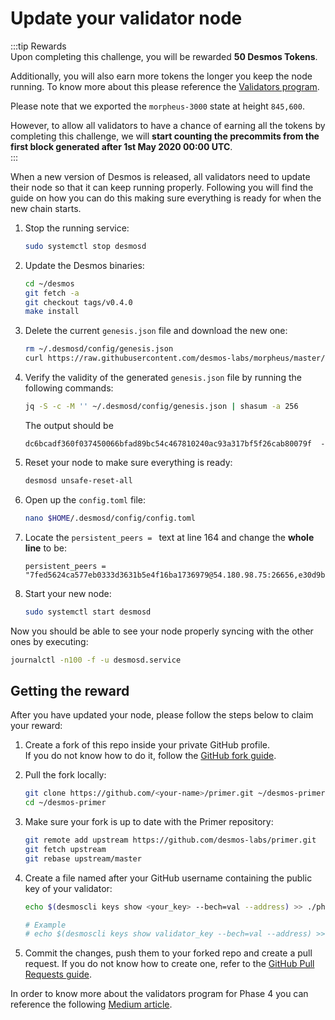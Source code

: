 # Update your validator node
:::tip Rewards  
Upon completing this challenge, you will be rewarded **50 Desmos Tokens**. 
  
Additionally, you will also earn more tokens the longer you keep the node running. To know more about this please reference the [Validators program](validators-program/overview.md).   
  
Please note that we exported the `morpheus-3000` state at height `845,600`. 

However, to allow all validators to have a chance of earning all the tokens by completing this challenge, we will **start counting the precommits from the first block generated after 1st May 2020 00:00 UTC**.  
:::

When a new version of Desmos is released, all validators need to update their node so that it can keep running properly. Following you will find the guide on how you can do this making sure everything is ready for when the new chain starts. 

1. Stop the running service:   
   ```bash
   sudo systemctl stop desmosd
   ```
   
2. Update the Desmos binaries:  
   ```bash
   cd ~/desmos
   git fetch -a 
   git checkout tags/v0.4.0
   make install
   ```
   
3. Delete the current `genesis.json` file and download the new one:  
   ```bash
   rm ~/.desmosd/config/genesis.json
   curl https://raw.githubusercontent.com/desmos-labs/morpheus/master/genesis.json > ~/.desmosd/config/genesis.json
   ```
   
4. Verify the validity of the generated `genesis.json` file by running the following commands: 
   ```bash
   jq -S -c -M '' ~/.desmosd/config/genesis.json | shasum -a 256
   ```
   The output should be  
   ```
   dc6bcadf360f037450066bfad89bc54c467810240ac93a317bf5f26cab80079f  -
   ```
   
5. Reset your node to make sure everything is ready:  
   ```bash
   desmosd unsafe-reset-all
   ``` 
   
6. Open up the `config.toml` file:
   ```bash
   nano $HOME/.desmosd/config/config.toml
   ```
   
7. Locate the `persistent_peers = ` text at line 164 and change the **whole line** to be: 
   ```
   persistent_peers = "7fed5624ca577eb0333d3631b5e4f16ba1736979@54.180.98.75:26656,e30d9bb713d17d1e4380b2e2a6df4b5c76c73eb1@34.212.106.82:26656"
   ``` 
   
8. Start your new node:  
   ```bash
   sudo systemctl start desmosd
   ```
   
Now you should be able to see your node properly syncing with the other ones by executing: 

```bash
journalctl -n100 -f -u desmosd.service
```

## Getting the reward 
After you have updated your node, please follow the steps below to claim your reward: 

1. Create a fork of this repo inside your private GitHub profile.  
   If you do not know how to do it, follow the [GitHub fork guide](https://help.github.com/en/github/getting-started-with-github/fork-a-repo).

2. Pull the fork locally:  
   ```bash
   git clone https://github.com/<your-name>/primer.git ~/desmos-primer
   cd ~/desmos-primer
   ```
   
3. Make sure your fork is up to date with the Primer repository:  
   ```bash
   git remote add upstream https://github.com/desmos-labs/primer.git
   git fetch upstream
   git rebase upstream/master
   ```

4. Create a file named after your GitHub username containing the public key of your validator:  
   ```bash
   echo $(desmoscli keys show <your_key> --bech=val --address) >> ./phase-4/submissions/updates/<your-github-name>
   
   # Example
   # echo $(desmoscli keys show validator_key --bech=val --address) >> ./phase-4/submissions/updates/RiccardoM
   ```

5. Commit the changes, push them to your forked repo and create a pull request. If you do not know how to create one, refer to the [GitHub Pull Requests guide](https://help.github.com/en/github/collaborating-with-issues-and-pull-requests/creating-a-pull-request).

In order to know more about the validators program for Phase 4 you can reference the following [Medium article](https://medium.com/desmosnetwork/invest-in-desmos-invest-by-validating-e70907be87db).
